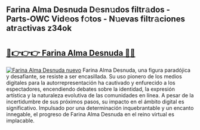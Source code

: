 ## Farina Alma Desnuda D𝚎sn𝚞dos filtr𝚊dos - Parts-OWC Vid𝚎os f𝚘tos - N𝚞evas filtr𝚊ciones atr𝚊ctivas z34ok

# <h2><a href="http://mb8j5mg.tromn.icu/?c=Farina+Alma+Desnuda">🔗👉👉👉 Farina Alma Desnuda 🔗🔗</a></h2>

[![Farina Alma Desnuda nuevo](https://i.imgur.com/pEAQMta.gif)](http://mb8j5mg.tromn.icu/?c=Farina+Alma+Desnuda)
Farina Alma Desnuda, una figura paradójica y desafiante, se resiste a ser encasillada. Su uso pionero de los medios digitales para la autorrepresentación ha cautivado y enfurecido a los espectadores, encendiendo debates sobre la identidad, la expresión artística y la naturaleza evolutiva de las comunidades en línea. A pesar de la incertidumbre de sus próximos pasos, su impacto en el ámbito digital es significativo. Impulsado por una determinación inquebrantable y un encanto innegable, el progreso de Farina Alma Desnuda en el reino virtual es implacable.
